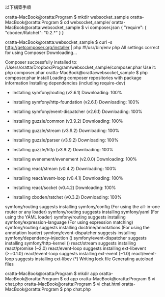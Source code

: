 以下構築手順

oratta-MacBook@oratta:Program $ mkdir websocket_sample
oratta-MacBook@oratta:Program $ cd websocket_sample/
oratta-MacBook@oratta:websocket_sample $ vi composer.json
{
  "require": {
    "cboden/Ratchet": "0.2.*"
  }
}

oratta-MacBook@oratta:websocket_sample $ curl -s http://getcomposer.org/installer | php
#!/usr/bin/env php
All settings correct for using Composer
Downloading...

Composer successfully installed to: /Users/oratta/Dropbox/Program/websocket_sample/composer.phar
Use it: php composer.phar
oratta-MacBook@oratta:websocket_sample $ php composer.phar install
Loading composer repositories with package information
Installing dependencies (including require-dev)
- Installing symfony/routing (v2.6.1)
Downloading: 100%

- Installing symfony/http-foundation (v2.6.1)
Downloading: 100%

- Installing symfony/event-dispatcher (v2.6.1)
Downloading: 100%

- Installing guzzle/common (v3.9.2)
Downloading: 100%

- Installing guzzle/stream (v3.9.2)
Downloading: 100%

- Installing guzzle/parser (v3.9.2)
Downloading: 100%

- Installing guzzle/http (v3.9.2)
Downloading: 100%

- Installing evenement/evenement (v2.0.0)
Downloading: 100%

- Installing react/stream (v0.4.2)
Downloading: 100%

- Installing react/event-loop (v0.4.1)
Downloading: 100%

- Installing react/socket (v0.4.2)
Downloading: 100%

- Installing cboden/ratchet (v0.3.2)
Downloading: 100%

symfony/routing suggests installing symfony/config (For using the all-in-one router or any loader)
symfony/routing suggests installing symfony/yaml (For using the YAML loader)
symfony/routing suggests installing symfony/expression-language (For using expression matching)
symfony/routing suggests installing doctrine/annotations (For using the annotation loader)
symfony/event-dispatcher suggests installing symfony/dependency-injection ()
symfony/event-dispatcher suggests installing symfony/http-kernel ()
react/stream suggests installing react/promise (~2.0)
react/event-loop suggests installing ext-libevent (>=0.1.0)
react/event-loop suggests installing ext-event (~1.0)
react/event-loop suggests installing ext-libev (*)
Writing lock file
Generating autoload files

oratta-MacBook@oratta:Program $ mkdir app
oratta-MacBook@oratta:Program $ cd app
oratta-MacBook@oratta:Program $ vi chat.php
oratta-MacBook@oratta:Program $ vi chat.html
oratta-MacBook@oratta:Program $ php chat.php
